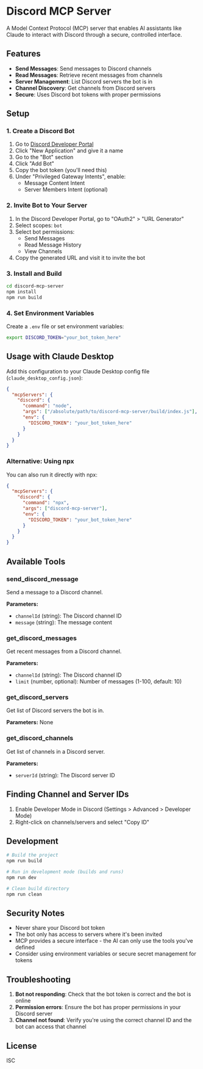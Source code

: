 # Discord MCP Server

A Model Context Protocol (MCP) server that enables AI assistants like Claude to interact with Discord through a secure, controlled interface.

## Features

- **Send Messages**: Send messages to Discord channels
- **Read Messages**: Retrieve recent messages from channels
- **Server Management**: List Discord servers the bot is in
- **Channel Discovery**: Get channels from Discord servers
- **Secure**: Uses Discord bot tokens with proper permissions

## Setup

### 1. Create a Discord Bot

1. Go to [Discord Developer Portal](https://discord.com/developers/applications)
2. Click "New Application" and give it a name
3. Go to the "Bot" section
4. Click "Add Bot"
5. Copy the bot token (you'll need this)
6. Under "Privileged Gateway Intents", enable:
   - Message Content Intent
   - Server Members Intent (optional)

### 2. Invite Bot to Your Server

1. In the Discord Developer Portal, go to "OAuth2" > "URL Generator"
2. Select scopes: `bot`
3. Select bot permissions:
   - Send Messages
   - Read Message History
   - View Channels
4. Copy the generated URL and visit it to invite the bot

### 3. Install and Build

```bash
cd discord-mcp-server
npm install
npm run build
```

### 4. Set Environment Variables

Create a `.env` file or set environment variables:

```bash
export DISCORD_TOKEN="your_bot_token_here"
```

## Usage with Claude Desktop

Add this configuration to your Claude Desktop config file (`claude_desktop_config.json`):

```json
{
  "mcpServers": {
    "discord": {
      "command": "node",
      "args": ["/absolute/path/to/discord-mcp-server/build/index.js"],
      "env": {
        "DISCORD_TOKEN": "your_bot_token_here"
      }
    }
  }
}
```

### Alternative: Using npx

You can also run it directly with npx:

```json
{
  "mcpServers": {
    "discord": {
      "command": "npx",
      "args": ["discord-mcp-server"],
      "env": {
        "DISCORD_TOKEN": "your_bot_token_here"
      }
    }
  }
}
```

## Available Tools

### send_discord_message
Send a message to a Discord channel.

**Parameters:**
- `channelId` (string): The Discord channel ID
- `message` (string): The message content

### get_discord_messages
Get recent messages from a Discord channel.

**Parameters:**
- `channelId` (string): The Discord channel ID
- `limit` (number, optional): Number of messages (1-100, default: 10)

### get_discord_servers
Get list of Discord servers the bot is in.

**Parameters:** None

### get_discord_channels
Get list of channels in a Discord server.

**Parameters:**
- `serverId` (string): The Discord server ID

## Finding Channel and Server IDs

1. Enable Developer Mode in Discord (Settings > Advanced > Developer Mode)
2. Right-click on channels/servers and select "Copy ID"

## Development

```bash
# Build the project
npm run build

# Run in development mode (builds and runs)
npm run dev

# Clean build directory
npm run clean
```

## Security Notes

- Never share your Discord bot token
- The bot only has access to servers where it's been invited
- MCP provides a secure interface - the AI can only use the tools you've defined
- Consider using environment variables or secure secret management for tokens

## Troubleshooting

1. **Bot not responding**: Check that the bot token is correct and the bot is online
2. **Permission errors**: Ensure the bot has proper permissions in your Discord server
3. **Channel not found**: Verify you're using the correct channel ID and the bot can access that channel

## License

ISC